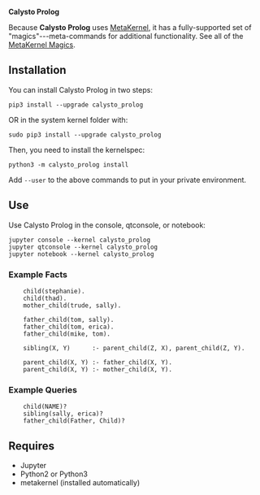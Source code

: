 **Calysto Prolog** 

Because **Calysto Prolog** uses [MetaKernel](https://github.com/Calysto/metakernel/blob/master/README.rst), it has a fully-supported set of "magics"---meta-commands for additional functionality. See all of the [MetaKernel Magics](https://github.com/Calysto/metakernel/blob/master/metakernel/magics/README.md).

## Installation

You can install Calysto Prolog in two steps:

```
pip3 install --upgrade calysto_prolog
```

OR in the system kernel folder with:

```
sudo pip3 install --upgrade calysto_prolog
```

Then, you need to install the kernelspec:

```
python3 -m calysto_prolog install
```

Add `--user` to the above commands to put in your private environment.

## Use

Use Calysto Prolog in the console, qtconsole, or notebook:

```
jupyter console --kernel calysto_prolog
jupyter qtconsole --kernel calysto_prolog
jupyter notebook --kernel calysto_prolog
```

### Example Facts
```
    child(stephanie).
    child(thad).
    mother_child(trude, sally).
 
    father_child(tom, sally).
    father_child(tom, erica).
    father_child(mike, tom).
 
    sibling(X, Y)      :- parent_child(Z, X), parent_child(Z, Y).
 
    parent_child(X, Y) :- father_child(X, Y).
    parent_child(X, Y) :- mother_child(X, Y).
```

### Example Queries
```
    child(NAME)?
    sibling(sally, erica)?
    father_child(Father, Child)?
```

## Requires

* Jupyter
* Python2 or Python3
* metakernel (installed automatically)

